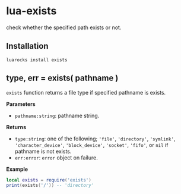 # lua-exists

check whether the specified path exists or not.


## Installation

```
luarocks install exists
```

## type, err = exists( pathname )

`exists` function returns a file type if specified pathname is exists.

**Parameters**

- `pathname:string`: pathname string.

**Returns**

- `type:string`: one of the following; `'file'`, `'directory'`, `'symlink'`, `'character_device'`, `'block_device'`, `'socket'`, `'fifo'`, or `nil` if pathname is not exists.
- `err:error`: `error` object on failure.

**Example**

```lua
local exists = require('exists')
print(exists('/')) -- 'directory'
```
